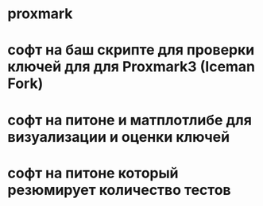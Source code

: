 #  proxmark
# софт на баш скрипте для проверки ключей для  для Proxmark3 (Iceman Fork)
# софт на питоне и матплотлибе для визуализации и оценки ключей
# софт на питоне который резюмирует количество тестов
